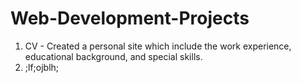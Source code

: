 # Web-Development-Projects


1. CV - Created a personal site which include the work experience, educational background, and special skills.  
2. ;lf;ojblh;
